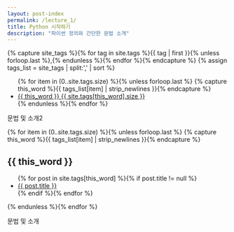 ```yaml
---
layout: post-index
permalink: /lecture_1/
title: Python 시작하기
description: "파이썬 정의와 간단한 문법 소개"
---
```


{% capture site_tags %}{% for tag in site.tags %}{{ tag | first }}{% unless forloop.last %},{% endunless %}{% endfor %}{% endcapture %}
{% assign tags_list = site_tags | split:',' | sort %}

<ul class="entry-meta inline-list">
  {% for item in (0..site.tags.size) %}{% unless forloop.last %}
    {% capture this_word %}{{ tags_list[item] | strip_newlines }}{% endcapture %}
  	<li><a href="#{{ this_word }}" class="tag">{{ this_word }} <span>{{ site.tags[this_word].size }}</span></a></li>
  {% endunless %}{% endfor %}
</ul>

문법 및 소개2

{% for item in (0..site.tags.size) %}{% unless forloop.last %}
  {% capture this_word %}{{ tags_list[item] | strip_newlines }}{% endcapture %}
	<article>
	<h2 id="{{ this_word }}">{{ this_word }}</h2>
		<ul>
    {% for post in site.tags[this_word] %}{% if post.title != null %}
      <li class="entry-title"><a href="{{ site.url }}{{ post.url }}" title="{{ post.title }}">{{ post.title }}</a></li>
    {% endif %}{% endfor %}
		</ul>
	</article><!-- /.hentry -->
{% endunless %}{% endfor %}

문법 및 소개


